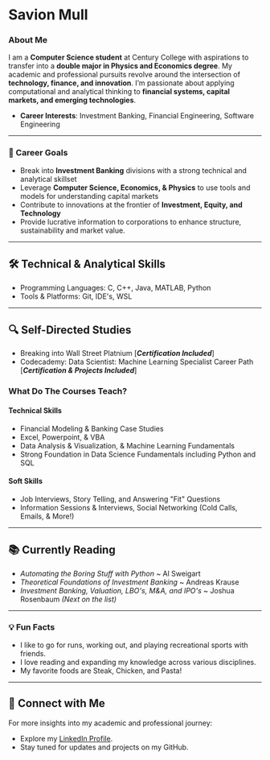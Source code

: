 # **Savion Mull**  

### About Me  
I am a **Computer Science student** at Century College with aspirations to transfer into a **double major in Physics and Economics degree**. My academic and professional pursuits revolve around the intersection of **technology, finance, and innovation**. I’m passionate about applying computational and analytical thinking to **financial systems, capital markets, and emerging technologies**. 

- **Career Interests**: Investment Banking, Financial Engineering, Software Engineering 

---

### 💼 Career Goals  
- Break into **Investment Banking** divisions with a strong technical and analytical skillset  
- Leverage **Computer Science, Economics, & Physics** to use tools and models for understanding capital markets
- Contribute to innovations at the frontier of **Investment, Equity, and Technology**  
- Provide lucrative information to corporations to enhance structure, sustainability and market value. 

---

## 🛠️ Technical & Analytical Skills  
- Programming Languages: C, C++, Java, MATLAB, Python 
- Tools & Platforms: Git, IDE's, WSL

---

## 🔍 Self-Directed Studies  
- Breaking into Wall Street Platnium    [***Certification Included***]
- Codecademy: Data Scientist: Machine Learning Specialist Career Path   [***Certification & Projects Included***]

### What Do The Courses Teach? 
#### Technical Skills
- Financial Modeling & Banking Case Studies
- Excel, Powerpoint, & VBA 
- Data Analysis & Visualization, & Machine Learning Fundamentals
- Strong Foundation in Data Science Fundamentals including Python and SQL

#### Soft Skills
- Job Interviews, Story Telling, and Answering "Fit" Questions
- Information Sessions & Interviews, Social Networking (Cold Calls, Emails, & More!)

---

## 📚 Currently Reading  
- *Automating the Boring Stuff with Python* ~ Al Sweigart  
- *Theoretical Foundations of Investment Banking* ~ Andreas Krause  
- *Investment Banking, Valuation, LBO's, M&A, and IPO's* ~ Joshua Rosenbaum *(Next on the list)* 

---

### 💡 Fun Facts  
- I like to go for runs, working out, and playing recreational sports with friends. 
- I love reading and expanding my knowledge across various disciplines. 
- My favorite foods are Steak, Chicken, and Pasta!

---

## 📢 Connect with Me  
For more insights into my academic and professional journey:  
- Explore my [LinkedIn Profile](https://www.linkedin.com/in/savion-m-9a9439324/).
- Stay tuned for updates and projects on my GitHub.
